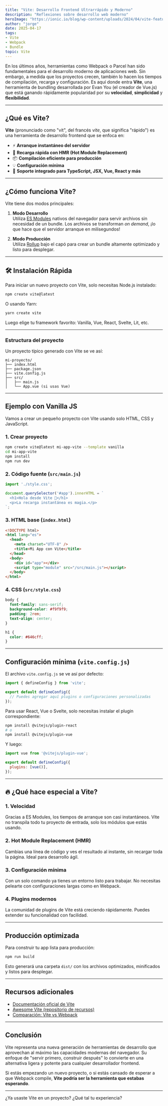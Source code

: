 ```yaml
---
title: "Vite: Desarrollo Frontend Ultrarrápido y Moderno"
description: "Reflexiones sobre desarrollo web moderno"
heroImage: "https://ionic.io/blog/wp-content/uploads/2024/04/vite-feature-image-2048x1024.png"
author: "jorge"
date: 2025-04-17
tags:
- Vite
- Webpack
- Bundle
topic: Vite
---
```


En los últimos años, herramientas como Webpack o Parcel han sido fundamentales para el desarrollo moderno de aplicaciones web. Sin embargo, a medida que los proyectos crecen, también lo hacen los tiempos de compilación, recarga y configuración. Es aquí donde entra **Vite**, una herramienta de bundling desarrollada por Evan You (el creador de Vue.js) que está ganando rápidamente popularidad por su **velocidad**, **simplicidad** y **flexibilidad**.

---

## ¿Qué es Vite?

**Vite** (pronunciado como "vit", del francés *vite*, que significa "rápido") es una herramienta de desarrollo frontend que se enfoca en:

- ⚡ **Arranque instantáneo del servidor**
- 🔁 **Recarga rápida con HMR (Hot Module Replacement)**
- 📦 **Compilación eficiente para producción**
- 💡 **Configuración mínima**
- 🧩 **Soporte integrado para TypeScript, JSX, Vue, React y más**

---

## ¿Cómo funciona Vite?

Vite tiene dos modos principales:

1. **Modo Desarrollo**  
   Utiliza [ES Modules](https://developer.mozilla.org/en-US/docs/Web/JavaScript/Guide/Modules) nativos del navegador para servir archivos sin necesidad de un bundle. Los archivos se transforman *on demand*, ¡lo que hace que el servidor arranque en milisegundos!

2. **Modo Producción**  
   Utiliza [Rollup](https://rollupjs.org/) bajo el capó para crear un bundle altamente optimizado y listo para desplegar.

---

## 🛠️ Instalación Rápida

Para iniciar un nuevo proyecto con Vite, solo necesitas Node.js instalado:

```bash
npm create vite@latest
```

O usando Yarn:

```bash
yarn create vite
```

Luego elige tu framework favorito: Vanilla, Vue, React, Svelte, Lit, etc.

---

### Estructura del proyecto

Un proyecto típico generado con Vite se ve así:

```plaintext
mi-proyecto/
├── index.html
├── package.json
├── vite.config.js
├── src/
│   ├── main.js
│   └── App.vue (si usas Vue)
```

---

## Ejemplo con Vanilla JS

Vamos a crear un pequeño proyecto con Vite usando solo HTML, CSS y JavaScript.

### 1. Crear proyecto

```bash
npm create vite@latest mi-app-vite --template vanilla
cd mi-app-vite
npm install
npm run dev
```

### 2. Código fuente (`src/main.js`)

```javascript
import './style.css';

document.querySelector('#app').innerHTML = `
  <h1>Hola desde Vite 🚀</h1>
  <p>La recarga instantánea es magia.</p>
`;
```

### 3. HTML base (`index.html`)

```html
<!DOCTYPE html>
<html lang="es">
  <head>
    <meta charset="UTF-8" />
    <title>Mi App con Vite</title>
  </head>
  <body>
    <div id="app"></div>
    <script type="module" src="/src/main.js"></script>
  </body>
</html>
```

### 4. CSS (`src/style.css`)

```css
body {
  font-family: sans-serif;
  background-color: #f9f9f9;
  padding: 2rem;
  text-align: center;
}

h1 {
  color: #646cff;
}
```

---

## Configuración mínima (`vite.config.js`)

El archivo `vite.config.js` se ve así por defecto:

```javascript
import { defineConfig } from 'vite';

export default defineConfig({
  // Puedes agregar aquí plugins o configuraciones personalizadas
});
```

Para usar React, Vue o Svelte, solo necesitas instalar el plugin correspondiente:

```bash
npm install @vitejs/plugin-react
# o
npm install @vitejs/plugin-vue
```

Y luego:

```javascript
import vue from '@vitejs/plugin-vue';

export default defineConfig({
  plugins: [vue()],
});
```

---

## 🔥 ¿Qué hace especial a Vite?

### 1. **Velocidad**
Gracias a ES Modules, los tiempos de arranque son casi instantáneos. Vite no transpila todo tu proyecto de entrada, solo los módulos que estás usando.

### 2. **Hot Module Replacement (HMR)**
Cambias una línea de código y ves el resultado al instante, sin recargar toda la página. Ideal para desarrollo ágil.

### 3. **Configuración mínima**
Con un solo comando ya tienes un entorno listo para trabajar. No necesitas pelearte con configuraciones largas como en Webpack.

### 4. **Plugins modernos**
La comunidad de plugins de Vite está creciendo rápidamente. Puedes extender su funcionalidad con facilidad.

---

## Producción optimizada

Para construir tu app lista para producción:

```bash
npm run build
```

Esto generará una carpeta `dist/` con los archivos optimizados, minificados y listos para desplegar.

---

## Recursos adicionales

- [Documentación oficial de Vite](https://vitejs.dev/)
- [Awesome Vite (repositorio de recursos)](https://github.com/vitejs/awesome-vite)
- [Comparación: Vite vs Webpack](https://vitejs.dev/guide/comparisons.html#webpack)

---

## Conclusión

Vite representa una nueva generación de herramientas de desarrollo que aprovechan al máximo las capacidades modernas del navegador. Su enfoque de "servir primero, construir después" lo convierte en una alternativa ligera y potente para cualquier desarrollador frontend.

Si estás empezando un nuevo proyecto, o si estás cansado de esperar a que Webpack compile, **Vite podría ser la herramienta que estabas esperando**.

---

¿Ya usaste Vite en un proyecto? ¿Qué tal tu experiencia?
